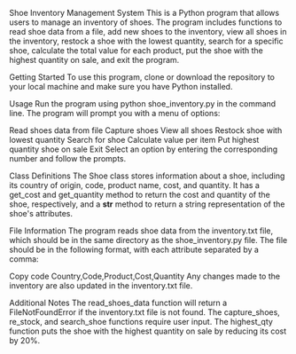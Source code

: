 Shoe Inventory Management System
This is a Python program that allows users to manage an inventory of shoes. The program includes functions to read shoe data from a file, add new shoes to the inventory, view all shoes in the inventory, restock a shoe with the lowest quantity, search for a specific shoe, calculate the total value for each product, put the shoe with the highest quantity on sale, and exit the program.

Getting Started
To use this program, clone or download the repository to your local machine and make sure you have Python installed.

Usage
Run the program using python shoe_inventory.py in the command line. The program will prompt you with a menu of options:

Read shoes data from file
Capture shoes
View all shoes
Restock shoe with lowest quantity
Search for shoe
Calculate value per item
Put highest quantity shoe on sale
Exit
Select an option by entering the corresponding number and follow the prompts.

Class Definitions
The Shoe class stores information about a shoe, including its country of origin, code, product name, cost, and quantity. It has a get_cost and get_quantity method to return the cost and quantity of the shoe, respectively, and a __str__ method to return a string representation of the shoe's attributes.

File Information
The program reads shoe data from the inventory.txt file, which should be in the same directory as the shoe_inventory.py file. The file should be in the following format, with each attribute separated by a comma:

Copy code
Country,Code,Product,Cost,Quantity
Any changes made to the inventory are also updated in the inventory.txt file.

Additional Notes
The read_shoes_data function will return a FileNotFoundError if the inventory.txt file is not found.
The capture_shoes, re_stock, and search_shoe functions require user input.
The highest_qty function puts the shoe with the highest quantity on sale by reducing its cost by 20%.
